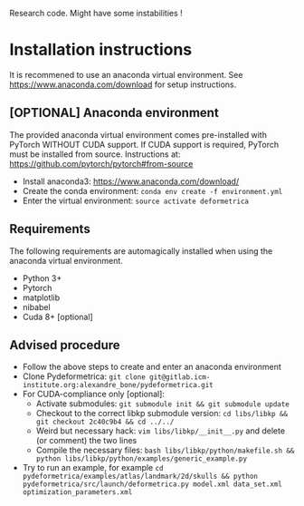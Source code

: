 Research code. Might have some instabilities !

# Installation instructions

It is recommened to use an anaconda virtual environment. See https://www.anaconda.com/download for setup instructions.


## [OPTIONAL] Anaconda environment
The provided anaconda virtual environment comes pre-installed with PyTorch WITHOUT CUDA support. 
If CUDA support is required, PyTorch must be installed from source. Instructions at: https://github.com/pytorch/pytorch#from-source

- Install anaconda3: https://www.anaconda.com/download/
- Create the conda environment: `conda env create -f environment.yml`
- Enter the virtual environment: `source activate deformetrica`

## Requirements
The following requirements are automagically installed when using the anaconda virtual environment.

- Python 3+
- Pytorch
- matplotlib
- nibabel
- Cuda 8+ [optional]

## Advised procedure

- Follow the above steps to create and enter an anaconda environment
- Clone Pydeformetrica: `git clone git@gitlab.icm-institute.org:alexandre_bone/pydeformetrica.git`
- For CUDA-compliance only [optional]:
    - Activate submodules: `git submodule init && git submodule update`
    - Checkout to the correct libkp submodule version: `cd libs/libkp && git checkout 2c40c9b4 && cd ../../`
    - Weird but necessary hack: `vim libs/libkp/__init__.py` and delete (or comment) the two lines
    - Compile the necessary files: `bash libs/libkp/python/makefile.sh && python libs/libkp/python/examples/generic_example.py`
- Try to run an example, for example `cd pydeformetrica/examples/atlas/landmark/2d/skulls && python pydeformetrica/src/launch/deformetrica.py model.xml data_set.xml optimization_parameters.xml`
